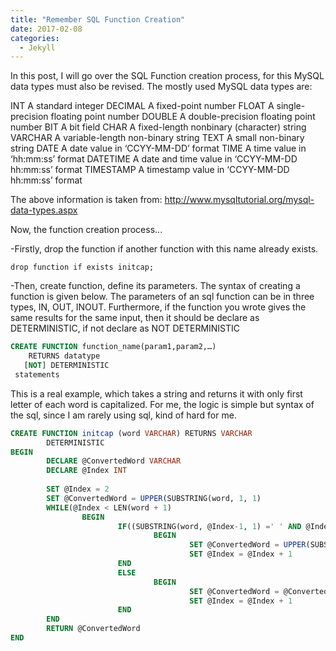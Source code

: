 ```yaml
---
title: "Remember SQL Function Creation"
date: 2017-02-08
categories: 
  - Jekyll
---
```


In this post, I will go over the SQL Function creation process, for this MySQL data types must also be revised. 
The mostly used MySQL data types are:

INT	A standard integer
DECIMAL	A fixed-point number
FLOAT	A single-precision floating point number
DOUBLE	A double-precision floating point number
BIT	A bit field
CHAR	A fixed-length nonbinary (character) string
VARCHAR	A variable-length non-binary string
TEXT	A small non-binary string
DATE	A date value in ‘CCYY-MM-DD’ format
TIME	A time value in ‘hh:mm:ss’ format
DATETIME	A date and time value in ‘CCYY-MM-DD hh:mm:ss’ format
TIMESTAMP	A timestamp value in ‘CCYY-MM-DD hh:mm:ss’ format

The above information is taken from: http://www.mysqltutorial.org/mysql-data-types.aspx

Now, the function creation process...

-Firstly, drop the function if another function with this name already exists.

```mysql
drop function if exists initcap;
```

-Then, create function, define its parameters. The syntax of creating a function is given below. The parameters of an sql 
function can be in three types, IN, OUT, INOUT. Furthermore, if the function you wrote gives the same results for the 
same input, then it should be declare as DETERMINISTIC, if not declare as NOT DETERMINISTIC
```sql
CREATE FUNCTION function_name(param1,param2,…)
    RETURNS datatype
   [NOT] DETERMINISTIC
 statements
```

This is a real example, which takes a string and returns it with only first letter of each word is capitalized. For me,
the logic is simple but syntax of the sql, since I am rarely using sql, kind of hard for me. 
```sql
CREATE FUNCTION initcap (word VARCHAR) RETURNS VARCHAR
        DETERMINISTIC
BEGIN
        DECLARE @ConvertedWord VARCHAR
        DECLARE @Index INT
        
        SET @Index = 2 
        SET @ConvertedWord = UPPER(SUBSTRING(word, 1, 1)
        WHILE(@Index < LEN(word + 1)
                BEGIN
                        IF((SUBSTRING(word, @Index-1, 1) =' ' AND @Index+1 <> LEN(@word))
                                BEGIN
                                        SET @ConvertedWord = UPPER(SUBSTRING(word, @Index, 1)
                                        SET @Index = @Index + 1 
                        END
                        ELSE
                                BEGIN
                                        SET @ConvertedWord = @ConvertedWord + LOWER(SUBSTRING(word, @Index, 1))
                                        SET @Index = @Index + 1
                        END
        END               
        RETURN @ConvertedWord
END
```
